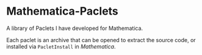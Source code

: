 # Mathematica-Paclets
A library of Paclets I have developed for Mathematica.

Each paclet is an archive that can be opened to extract the source code, or installed via `PacletInstall` in *Mathematica*.

